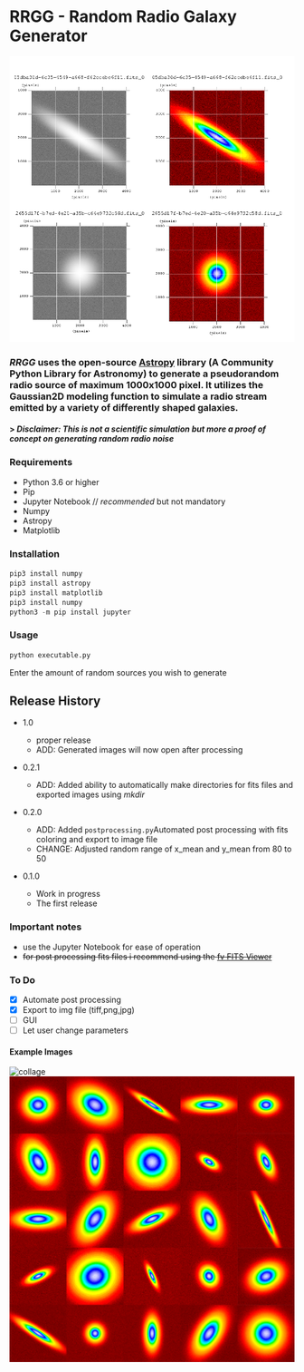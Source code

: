 # RRGG - Random Radio Galaxy Generator
![mosaik](/mosaik.png) 

### ***RRGG*** uses the open-source [Astropy](https://www.astropy.org/) library (A Community Python Library for Astronomy) to generate a pseudorandom radio source of maximum 1000x1000 pixel. It utilizes the Gaussian2D modeling function to simulate a radio stream emitted by a variety of differently shaped galaxies. 
#### > *Disclaimer: This is not a scientific simulation but more a proof of concept on generating random radio noise*


### Requirements
  * Python 3.6 or higher
  * Pip
  * Jupyter Notebook  // *recommended* but not mandatory
  * Numpy
  * Astropy
  * Matplotlib
### Installation

```python
pip3 install numpy
pip3 install astropy
pip3 install matplotlib
pip3 install numpy
python3 -m pip install jupyter
```
### Usage
```python
python executable.py
```
Enter the amount of random sources you wish to generate

## Release History
* 1.0
    * proper release
    * ADD: Generated images will now open after processing
* 0.2.1
    * ADD: Added ability to automatically make directories for fits files and exported images using *mkdir*
* 0.2.0
    * ADD: Added `postprocessing.py`Automated post processing with fits coloring and export to image file
    * CHANGE: Adjusted random range of x_mean and y_mean from 80 to 50
    
* 0.1.0
    * Work in progress
    * The first release
    
### Important notes
* use the Jupyter Notebook for ease of operation
* ~~for post processing fits files i recommend using the [fv FITS Viewer](https://heasarc.gsfc.nasa.gov/ftools/fv/)~~

### To Do
- [x] Automate post processing
- [x] Export to img file (tiff,png,jpg)
- [ ] GUI
- [ ] Let user change parameters

#### Example Images 
![collage](/collage4x3.png) 
![collage](/mosaik5x5.png) 
